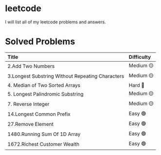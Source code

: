# leetcode
I will list all of my leetcode problems and answers.

# Solved Problems 

| Title            | Difficulty |
|:----------------|:------------|
|2.Add Two Numbers | Medium :yellow_circle:|          
|3.Longest Substring Without Repeating Characters | Medium :yellow_circle:|    
|4. Median of Two Sorted Arrays | Hard :red_circle:| 
|5. Longest Palindromic Substring | Medium :yellow_circle:|
|7. Reverse Integer | Medium :yellow_circle:|                 
|14.Longest Common Prefix | Easy :green_circle:|
|27.Remove Element | Easy :green_circle:|
|1480.Running Sum Of 1D Array | Easy :green_circle:|
|1672.Richest Customer Wealth | Easy :green_circle:|
